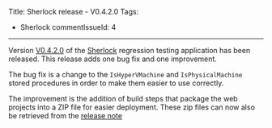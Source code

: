 Title: Sherlock release - V0.4.2.0
Tags:
  - Sherlock
commentIssueId: 4
---

Version [V0.4.2.0](https://github.com/pvandervelde/Sherlock/releases/tag/v0.4.2.0) of the [Sherlock](/projects/sherlock.html) regression testing application has been released. This release adds one bug fix and one improvement.

The bug fix is a change to the `IsHyperVMachine` and `IsPhysicalMachine` stored procedures in order to make them easier to use correctly.

The improvement is the addition of build steps that package the web projects into a ZIP file for easier deployment. These zip files can now also be retrieved from the [release note](https://github.com/pvandervelde/Sherlock/releases/tag/v0.4.2.0)
